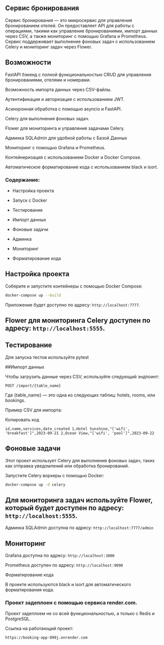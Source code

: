 ## Сервис бронирования


Сервис бронирования — это микросервис для управления бронированием отелей. Он предоставляет API для работы с операциями, такими как управление бронированиями, импорт данных через CSV, а также мониторинг с помощью Grafana и Prometheus. Сервис поддерживает выполнение фоновых задач с использованием Celery и мониторинг задач через Flower.



## Возможности


FastAPI бэкенд с полной функциональностью CRUD для управления бронированиями, отелями и номерами.


Возможность импорта данных через CSV-файлы.


Аутентификация и авторизация с использованием JWT.


Асинхронная обработка с помощью asyncio и FastAPI.


Celery для выполнения фоновых задач.


Flower для мониторинга и управления задачами Celery.


Админка SQLAdmin для удобной работы с Базой Данных


Мониторинг с помощью Grafana и Prometheus.


Контейнеризация с использованием Docker и Docker Compose.


Автоматическое форматирование кода с использованием black и isort.


### Содержание:


- Настройка проекта


- Запуск с Docker


- Тестирование


- Импорт данных


- Фоновые задачи


- Админка


- Мониторинг


- Форматирование кода


## Настройка проекта


Соберите и запустите контейнеры с помощью Docker Compose:


```bash
docker-compose up --build
```


Приложение будет доступно по адресу: `http://localhost:7777`.


## Flower для мониторинга Celery доступен по адресу: `http://localhost:5555`.


## Тестирование


Для запуска тестов используйте pytest


##Импорт данных


Чтобы загрузить данные через CSV, используйте следующий эндпоинт:


`POST /import/{table_name}`


Где {table_name} — это одна из следующих таблиц: hotels, rooms, или bookings.


Пример CSV для импорта:


Копировать код


`id,name,services,date_created
1,Hotel Sunshine,"['wifi', 'breakfast']",2023-09-21
2,Ocean View,"['wifi', 'pool']",2023-09-22`


## Фоновые задачи


Этот проект использует Celery для выполнения фоновых задач, таких как отправка уведомлений или обработка бронирований.


Запустите Celery воркеры с помощью Docker:


```bash
docker-compose up -d celery
```


## Для мониторинга задач используйте Flower, который будет доступен по адресу: `http://localhost:5555`.


Админка SQLAdmin доступна по адресу: `http://localhost:7777/admin`


## Мониторинг


Grafana доступна по адресу: `http://localhost:3000`


Prometheus доступен по адресу: `http://localhost:9090`


Форматирование кода


В проекте используются black и isort для автоматического форматирования кода.


### Проект задеплоен с помощью сервиса render.com.


Проект задеплоем не со всей функциональностью, а только с Redis и PostgreSQL.


Ссылка на работающий проект:


`https://booking-app-890j.onrender.com`
